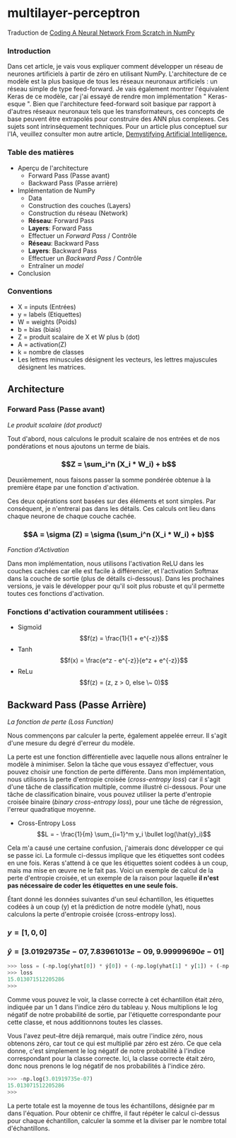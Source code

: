 # multilayer-perceptron

Traduction de [Coding A Neural Network From Scratch in NumPy](https://towardsdatascience.com/coding-a-neural-network-from-scratch-in-numpy-31f04e4d605)

### Introduction
Dans cet article, je vais vous expliquer comment développer un réseau de neurones artificiels à partir de zéro en utilisant NumPy. L'architecture de ce modèle est la plus basique de tous les réseaux neuronaux artificiels : un réseau simple de type feed-forward. Je vais également montrer l'équivalent Keras de ce modèle, car j'ai essayé de rendre mon implémentation " Keras-esque ". Bien que l'architecture feed-forward soit basique par rapport à d'autres réseaux neuronaux tels que les transformateurs, ces concepts de base peuvent être extrapolés pour construire des ANN plus complexes. Ces sujets sont intrinsèquement techniques. Pour un article plus conceptuel sur l'IA, veuillez consulter mon autre article, [Demystifying Artificial Intelligence.](https://medium.com/geekculture/demystifying-artificial-intelligence-bdd9a117d4a6)

### Table des matières
* Aperçu de l'architecture
  * Forward Pass (Passe avant)
  * Backward Pass (Passe arrière)
* Implémentation de NumPy
  * Data
  * Construction des couches (Layers)
  * Construction du réseau (Network)
  * **Réseau**: Forward Pass
  * **Layers**: Forward Pass
  * Effectuer un *Forward Pass* / Contrôle
  * **Réseau**: Backward Pass
  * **Layers**: Backward Pass
  * Effectuer un *Backward Pass* / Contrôle
  * Entraîner un *model*
* Conclusion

### Conventions
* X = inputs (Entrées)
* y = labels (Etiquettes)
* W = weights (Poids)
* b = bias (biais)
* Z = produit scalaire de X et W plus b (dot)
* A = activation(Z)
* k = nombre de classes
* Les lettres minuscules désignent les vecteurs, les lettres majuscules désignent les matrices.

## Architecture
### Forward Pass (Passe avant)

*Le produit scalaire (dot product)*

Tout d'abord, nous calculons le produit scalaire de nos entrées et de nos pondérations et nous ajoutons un terme de biais.

### $$Z = \sum_i^n (X_i * W_i) + b$$

Deuxièmement, nous faisons passer la somme pondérée obtenue à la première étape par une fonction d'activation.

Ces deux opérations sont basées sur des éléments et sont simples. Par conséquent, je n'entrerai pas dans les détails. Ces calculs ont lieu dans chaque neurone de chaque couche cachée.

### $$A = \sigma (Z) = \sigma (\sum_i^n (X_i * W_i) + b)$$

*Fonction d'Activation*

Dans mon implémentation, nous utilisons l'activation ReLU dans les couches cachées car elle est facile à différencier, et l'activation Softmax dans la couche de sortie (plus de détails ci-dessous). Dans les prochaines versions, je vais le développer pour qu'il soit plus robuste et qu'il permette toutes ces fonctions d'activation.
### Fonctions d'activation couramment utilisées :

* Sigmoïd  $$f(z) = \frac{1}{1 + e^{-z}}$$
* Tanh $$f(x) = \frac{e^z - e^{-z}}{e^z + e^{-z}}$$
* ReLu  $$f(z) = (z, z > 0, else \~ 0)$$

## Backward Pass (Passe Arrière)
*La fonction de perte (Loss Function)*

Nous commençons par calculer la perte, également appelée erreur. Il s'agit d'une mesure du degré d'erreur du modèle.

La perte est une fonction différentielle avec laquelle nous allons entraîner le modèle à minimiser. Selon la tâche que vous essayez d'effectuer, vous pouvez choisir une fonction de perte différente. Dans mon implémentation, nous utilisons la perte d'entropie croisée (*cross-entropy loss*) car il s'agit d'une tâche de classification multiple, comme illustré ci-dessous. Pour une tâche de classification binaire, vous pouvez utiliser la perte d'entropie croisée binaire (*binary cross-entropy loss*), pour une tâche de régression, l'erreur quadratique moyenne.

* Cross-Entropy Loss  $$L = - \frac{1}{m} \sum_{i=1}^m y_i \bullet log(\hat{y}_i)$$

Cela m'a causé une certaine confusion, j'aimerais donc développer ce qui se passe ici. La formule ci-dessus implique que les étiquettes sont codées en une fois. Keras s'attend à ce que les étiquettes soient codées à un coup, mais ma mise en œuvre ne le fait pas. Voici un exemple de calcul de la perte d'entropie croisée, et un exemple de la raison pour laquelle **il n'est pas nécessaire de coder les étiquettes en une seule fois.**

Étant donné les données suivantes d'un seul échantillon, les étiquettes codées à un coup (y) et la prédiction de notre modèle (yhat), nous calculons la perte d'entropie croisée (cross-entropy loss).

### $y = [1, 0, 0]$
### $ŷ = [3.01929735e-07, 7.83961013e-09, 9.99999690e-01]$

```python
>>> loss = (-np.log(yhat[0]) * ý[0]) + (-np.log(yhat[1] * y[1]) + (-np.log(yhat[2]) * y[2])
>>> loss
15.013071512205286
>>>
```
Comme vous pouvez le voir, la classe correcte à cet échantillon était zéro, indiquée par un 1 dans l'indice zéro du tableau y. Nous multiplions le log négatif de notre probabilité de sortie, par l'étiquette correspondante pour cette classe, et nous additionnons toutes les classes.

Vous l'avez peut-être déjà remarqué, mais outre l'indice zéro, nous obtenons zéro, car tout ce qui est multiplié par zéro est zéro. Ce que cela donne, c'est simplement le log négatif de notre probabilité à l'indice correspondant pour la classe correcte. Ici, la classe correcte était zéro, donc nous prenons le log négatif de nos probabilités à l'indice zéro.
```python
>>> -np.log(3.01919735e-07)
15.013071512205286
>>>
```
La perte totale est la moyenne de tous les échantillons, désignée par m dans l'équation. Pour obtenir ce chiffre, il faut répéter le calcul ci-dessus pour chaque échantillon, calculer la somme et la diviser par le nombre total d'échantillons.
